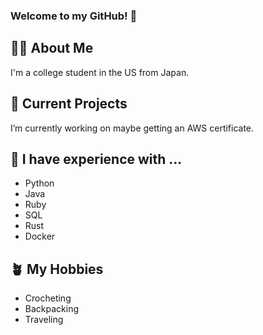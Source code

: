 ### Welcome to my GitHub! 👋

## 👧🏻 About Me

I'm a college student in the US from Japan. 

## 🔭 Current Projects

I’m currently working on maybe getting an AWS certificate. 

## 💬 I have experience with ...
- Python
- Java
- Ruby 
- SQL
- Rust
- Docker

## 🪴 My Hobbies
- Crocheting
- Backpacking
- Traveling 
